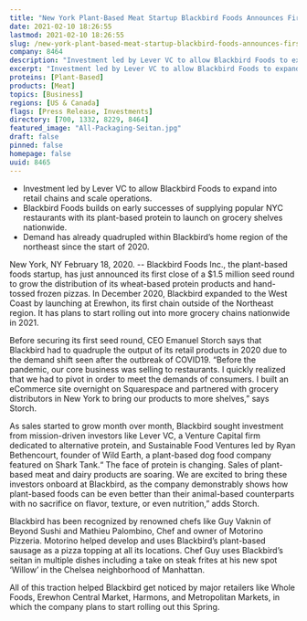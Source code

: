 ```yaml
---
title: "New York Plant-Based Meat Startup Blackbird Foods Announces First Close of $1.5M Seed Round"
date: 2021-02-10 18:26:55
lastmod: 2021-02-10 18:26:55
slug: /new-york-plant-based-meat-startup-blackbird-foods-announces-first-close-15m-seed-round
company: 8464
description: "Investment led by Lever VC to allow Blackbird Foods to expand into retail chains and scale operations.Blackbird Foods builds on early successes of supplying popular NYC restaurants with its plant-based protein to launch on grocery shelves nationwide.Demand has already quadrupled within Blackbird’s home region of the northeast since the start of 2020."
excerpt: "Investment led by Lever VC to allow Blackbird Foods to expand into retail chains and scale operations.Blackbird Foods builds on early successes of supplying popular NYC restaurants with its plant-based protein to launch on grocery shelves nationwide.Demand has already quadrupled within Blackbird’s home region of the northeast since the start of 2020."
proteins: [Plant-Based]
products: [Meat]
topics: [Business]
regions: [US & Canada]
flags: [Press Release, Investments]
directory: [700, 1332, 8229, 8464]
featured_image: "All-Packaging-Seitan.jpg"
draft: false
pinned: false
homepage: false
uuid: 8465
---
```

<ul>
<li>Investment led by Lever VC to allow Blackbird Foods to expand into retail chains and scale operations.</li>
<li>Blackbird Foods builds on early successes of supplying popular NYC restaurants with its plant-based protein to launch on grocery shelves nationwide.</li>
<li>Demand has already quadrupled within Blackbird’s home region of the northeast since the start of 2020.</li>
</ul>
<p>New York, NY February 18, 2020. -- Blackbird Foods Inc., the plant-based foods startup, has just announced its first close of a $1.5 million seed round to grow the distribution of its wheat-based protein products and hand-tossed frozen pizzas. In December 2020, Blackbird expanded to the West Coast by launching at Erewhon, its first chain outside of the Northeast region. It has plans to start rolling out into more grocery chains nationwide in 2021.</p>
<p>Before securing its first seed round, CEO Emanuel Storch says that Blackbird had to quadruple the output of its retail products in 2020 due to the demand shift seen after the outbreak of COVID19. “Before the pandemic, our core business was selling to restaurants. I quickly realized that we had to pivot in order to meet the demands of consumers. I built an eCommerce site overnight on Squarespace and partnered with grocery distributors in New York to bring our products to more shelves,” says Storch.</p>
<p>As sales started to grow month over month, Blackbird sought investment from mission-driven investors like Lever VC, a Venture Capital firm dedicated to alternative protein, and Sustainable Food Ventures led by Ryan Bethencourt, founder of Wild Earth, a plant-based dog food company featured on Shark Tank.“ The face of protein is changing. Sales of plant-based meat and dairy products are soaring. We are excited to bring these investors onboard at Blackbird, as the company demonstrably shows how plant-based foods can be even better than their animal-based counterparts with no sacrifice on flavor, texture, or even nutrition,” adds Storch.</p>
<p>Blackbird has been recognized by renowned chefs like Guy Vaknin of Beyond Sushi and Mathieu Palombino, Chef and owner of Motorino Pizzeria. Motorino helped develop and uses Blackbird’s plant-based sausage as a pizza topping at all its locations. Chef Guy uses Blackbird’s seitan in multiple dishes including a take on steak frites at his new spot ‘Willow’ in the Chelsea neighborhood of Manhattan.</p>
<p>All of this traction helped Blackbird get noticed by major retailers like Whole Foods, Erewhon Central Market, Harmons, and Metropolitan Markets, in which the company plans to start rolling out this Spring.</p>
